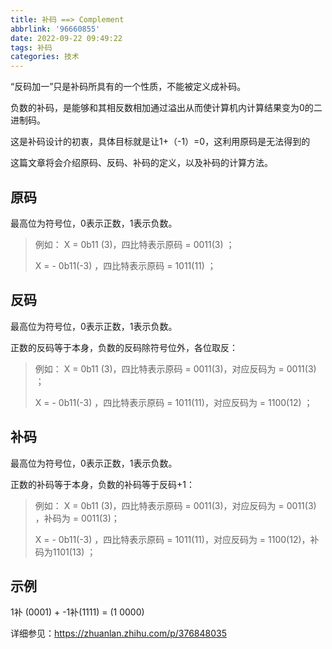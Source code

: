 ```yaml
---
title: 补码 ==> Complement
abbrlink: '96660855'
date: 2022-09-22 09:49:22
tags: 补码
categories: 技术
---
```


“反码加一”只是补码所具有的一个性质，不能被定义成补码。

负数的补码，是能够和其相反数相加通过溢出从而使计算机内计算结果变为0的二进制码。

这是补码设计的初衷，具体目标就是让1+（-1）=0，这利用原码是无法得到的

这篇文章将会介绍原码、反码、补码的定义，以及补码的计算方法。

## 原码

最高位为符号位，0表示正数，1表示负数。

>例如：
>X = 0b11 (3)，四比特表示原码 = 0011(3) ；
>
>X = - 0b11(-3) ，四比特表示原码 = 1011(11) ；

## 反码

最高位为符号位，0表示正数，1表示负数。

正数的反码等于本身，负数的反码除符号位外，各位取反：

>例如：
>X = 0b11 (3)，四比特表示原码 = 0011(3)，对应反码为 = 0011(3) ；
>
>X = - 0b11(-3) ，四比特表示原码 = 1011(11)，对应反码为 = 1100(12)  ；
>
## 补码

最高位为符号位，0表示正数，1表示负数。

正数的补码等于本身，负数的补码等于反码+1：

>例如：
>X = 0b11 (3)，四比特表示原码 = 0011(3)，对应反码为 = 0011(3) ，补码为 = 0011(3)；
>
>X = - 0b11(-3) ，四比特表示原码 = 1011(11)，对应反码为 = 1100(12)，补码为1101(13)  ；

## 示例

1补 (0001)  + -1补(1111) = (1 0000)

详细参见：<https://zhuanlan.zhihu.com/p/376848035>
